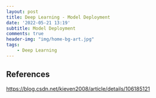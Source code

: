 ```yaml
---
layout: post
title: Deep Learning - Model Deployment
date: '2022-05-21 13:19'
subtitle: Model Deployment
comments: true
header-img: "img/home-bg-art.jpg"
tags:
    - Deep Learning
---
```


## References

https://blog.csdn.net/kieven2008/article/details/106185121
